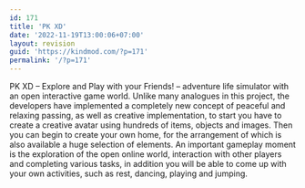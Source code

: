 ```yaml
---
id: 171
title: 'PK XD'
date: '2022-11-19T13:00:06+07:00'
layout: revision
guid: 'https://kindmod.com/?p=171'
permalink: '/?p=171'
---
```


PK XD – Explore and Play with your Friends! – adventure life simulator with an open interactive game world. Unlike many analogues in this project, the developers have implemented a completely new concept of peaceful and relaxing passing, as well as creative implementation, to start you have to create a creative avatar using hundreds of items, objects and images. Then you can begin to create your own home, for the arrangement of which is also available a huge selection of elements. An important gameplay moment is the exploration of the open online world, interaction with other players and completing various tasks, in addition you will be able to come up with your own activities, such as rest, dancing, playing and jumping.